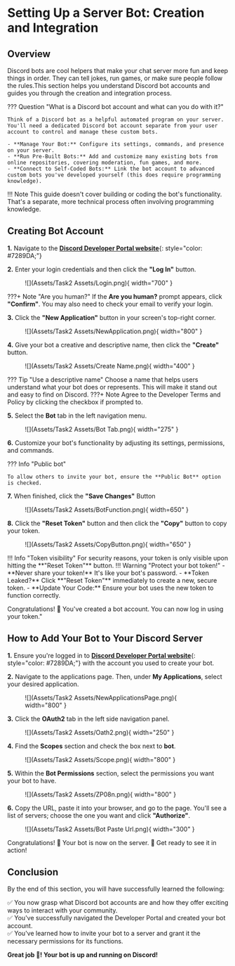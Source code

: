 # **Setting Up a Server Bot: Creation and Integration**

## Overview
Discord bots are cool helpers that make your chat server more fun and keep things in order. They can tell jokes, run games, or make sure people follow the rules.This section helps you understand Discord bot accounts and guides you through the creation and integration process.

??? Question "What is a Discord bot account and what can you do with it?"

    Think of a Discord bot as a helpful automated program on your server. You'll need a dedicated Discord bot account separate from your user account to control and manage these custom bots.

    - **Manage Your Bot:** Configure its settings, commands, and presence on your server.
    - **Run Pre-Built Bots:** Add and customize many existing bots from online repositories, covering moderation, fun games, and more.
    - **Connect to Self-Coded Bots:** Link the bot account to advanced custom bots you've developed yourself (this does require programming knowledge).


!!! Note
    This guide doesn't cover building or coding the bot's functionality. That's a separate, more technical process often involving programming knowledge.



## Creating Bot Account

**1.** Navigate to the [**Discord Developer Portal website**](https://discord.com/developers/applications){: style="color: #7289DA;"}   

**2.** Enter your login credentials and then click the **"Log In"** button.

<figure markdown="span">
  ![](Assets/Task2 Assets/Login.png){ width="700" }
</figure>

???+ Note "Are you human?"
    If the **Are you human?** prompt appears, click **"Confirm"**. You may also need to check your email to verify your login.

**3.** Click the **"New Application"** button in your screen's top-right corner.

<figure markdown="span">
  ![](Assets/Task2 Assets/NewApplication.png){ width="800" }
</figure>

**4.** Give your bot a creative and descriptive name, then click the **"Create"** button.

<figure markdown="span">
  ![](Assets/Task2 Assets/Create Name.png){ width="400" }
</figure>

??? Tip "Use a descriptive name"
    Choose a name that helps users understand what your bot does or represents. This will make it stand out and easy to find on Discord.
???+ Note
    Agree to the Developer Terms and Policy by clicking the checkbox if prompted to.

**5.** Select the **Bot** tab in the left navigation menu.

<figure markdown="span">
  ![](Assets/Task2 Assets/Bot Tab.png){ width="275" }
</figure>

**6.** Customize your bot's functionality by adjusting its settings, permissions, and commands.



??? Info "Public bot"

    To allow others to invite your bot, ensure the **Public Bot** option is checked.

**7.** When finished, click the **"Save Changes"** Button

<figure markdown="span">
  ![](Assets/Task2 Assets/BotFunction.png){ width=650" }
</figure>

**8.** Click the **"Reset Token"** button and then click the **"Copy"** button to copy your token.

<figure markdown="span">
  ![](Assets/Task2 Assets/CopyButton.png){ width="650" }
</figure>
!!! Info "Token visibility"
    For security reasons, your token is only visible upon hitting the **"Reset Token"** button.
!!! Warning "Protect your bot token!"
    - **Never share your token!** It's like your bot's password.
    - **Token Leaked?** Click **"Reset Token"**  immediately to create a new, secure token.
    - **Update Your Code:** Ensure your bot uses the new token to function correctly.

Congratulations! 🎉 You've created a bot account. You can now log in using your token." 



## How to Add Your Bot to Your Discord Server

<!-- Adding a bot lets its code run on your Discord server. First, you'll invite the bot to your server. Then, you'll grant it specific permissions – these control what the bot can do, such as reading messages, sending messages, or managing roles. Once added, the bot will become active and be able to interact with your server members. -->

**1.** Ensure you're logged in to [**Discord Developer Portal website**](https://discord.com/developers/applications){: style="color: #7289DA;"}  with the account you used to create your bot.  

**2.** Navigate to the applications page. Then, under **My Applications**, select your desired application.  

<figure markdown="span">
  ![](Assets/Task2 Assets/NewApplicationsPage.png){ width="800" }
</figure>

**3.** Click the **OAuth2** tab in the left side navigation panel.  

<figure markdown="span">
  ![](Assets/Task2 Assets/Oath2.png){ width="250" }
</figure>

**4.** Find the **Scopes** section and check the box next to **bot**.  

<figure markdown="span">
  ![](Assets/Task2 Assets/Scope.png){ width="800" }
</figure>

**5.** Within the **Bot Permissions** section, select the permissions you want your bot to have.

<figure markdown="span">
  ![](Assets/Task2 Assets/ZP08n.png){ width="800" }
</figure>

<!-- **Note:** Your changes will be saved automatically. -->

**6.** Copy the URL, paste it into your browser, and go to the page. You'll see a list of servers; choose the one you want and click **"Authorize"**.


<figure markdown="span">
  ![](Assets/Task2 Assets/Bot Paste Url.png){ width="300" }
</figure>

Congratulations! 🎉 Your bot is now on the server. 🤖 Get ready to see it in action!

## Conclusion

By the end of this section, you will have successfully learned the following:

✅ You now grasp what Discord bot accounts are and how they offer exciting ways to interact with your community.  
✅ You've successfully navigated the Developer Portal and created your bot account.  
✅ You've learned how to invite your bot to a server and grant it the necessary permissions for its functions.

**Great job 🤗! Your bot is up and running on Discord!**

